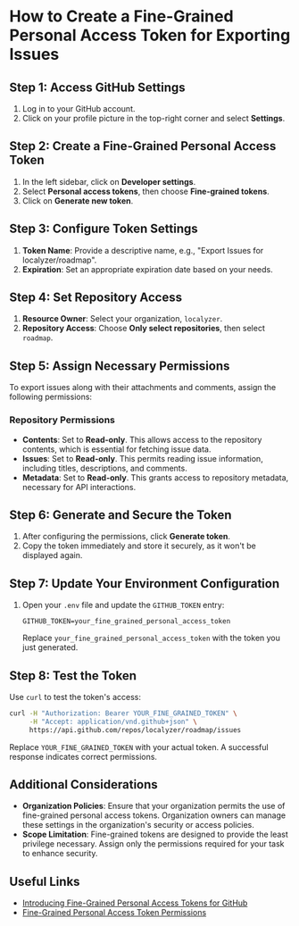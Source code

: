 
# How to Create a Fine-Grained Personal Access Token for Exporting Issues

## Step 1: Access GitHub Settings
1. Log in to your GitHub account.
2. Click on your profile picture in the top-right corner and select **Settings**.

## Step 2: Create a Fine-Grained Personal Access Token
1. In the left sidebar, click on **Developer settings**.
2. Select **Personal access tokens**, then choose **Fine-grained tokens**.
3. Click on **Generate new token**.

## Step 3: Configure Token Settings
1. **Token Name**: Provide a descriptive name, e.g., "Export Issues for localyzer/roadmap".
2. **Expiration**: Set an appropriate expiration date based on your needs.

## Step 4: Set Repository Access
1. **Resource Owner**: Select your organization, `localyzer`.
2. **Repository Access**: Choose **Only select repositories**, then select `roadmap`.

## Step 5: Assign Necessary Permissions
To export issues along with their attachments and comments, assign the following permissions:

### Repository Permissions
- **Contents**: Set to **Read-only**. This allows access to the repository contents, which is essential for fetching issue data.
- **Issues**: Set to **Read-only**. This permits reading issue information, including titles, descriptions, and comments.
- **Metadata**: Set to **Read-only**. This grants access to repository metadata, necessary for API interactions.

## Step 6: Generate and Secure the Token
1. After configuring the permissions, click **Generate token**.
2. Copy the token immediately and store it securely, as it won't be displayed again.

## Step 7: Update Your Environment Configuration
1. Open your `.env` file and update the `GITHUB_TOKEN` entry:
   ```plaintext
   GITHUB_TOKEN=your_fine_grained_personal_access_token
   ```
   Replace `your_fine_grained_personal_access_token` with the token you just generated.

## Step 8: Test the Token
Use `curl` to test the token's access:
```bash
curl -H "Authorization: Bearer YOUR_FINE_GRAINED_TOKEN" \
     -H "Accept: application/vnd.github+json" \
     https://api.github.com/repos/localyzer/roadmap/issues
```
Replace `YOUR_FINE_GRAINED_TOKEN` with your actual token. A successful response indicates correct permissions.

## Additional Considerations
- **Organization Policies**: Ensure that your organization permits the use of fine-grained personal access tokens. Organization owners can manage these settings in the organization's security or access policies.
- **Scope Limitation**: Fine-grained tokens are designed to provide the least privilege necessary. Assign only the permissions required for your task to enhance security.

## Useful Links
- [Introducing Fine-Grained Personal Access Tokens for GitHub](https://github.blog/security/application-security/introducing-fine-grained-personal-access-tokens-for-github/)
- [Fine-Grained Personal Access Token Permissions](https://github.com/orgs/community/discussions/133558)


